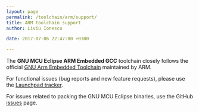 ```yaml
---
layout: page
permalink: /toolchain/arm/support/
title: ARM toolchain support
author: Liviu Ionescu

date: 2017-07-06 22:47:00 +0300

---
```


The **GNU MCU Eclipse ARM Embedded GCC** toolchain closely follows the official [GNU Arm Embedded Toolchain](https://developer.arm.com/open-source/gnu-toolchain/gnu-rm) maintained by ARM.

For functional issues (bug reports and new feature requests), please use the [Launchpad tracker](https://bugs.launchpad.net/gcc-arm-embedded).

For issues related to packing the GNU MCU Eclipse binaries, use the GitHub [issues](https://github.com/gnu-mcu-eclipse/arm-none-eabi-gcc/issues) page.
